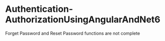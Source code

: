 # Authentication-AuthorizationUsingAngularAndNet6
Forget Password and Reset Password functions are not complete